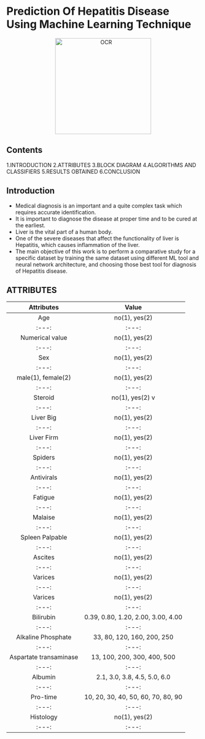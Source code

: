 # Prediction Of Hepatitis Disease Using Machine Learning Technique 

<p align="center">
    <img src="https://www.news-medical.net/image.axd?picture=2019%2F7%2F%40shutterstock_1103225852.jpg" alt="OCR" width="250"  height="250">
</p>

## Contents
1.INTRODUCTION
2.ATTRIBUTES
3.BLOCK DIAGRAM
4.ALGORITHMS AND CLASSIFIERS 
5.RESULTS OBTAINED
6.CONCLUSION


## Introduction
- Medical diagnosis is an important and a quite complex task which requires accurate identification. 
- It is important to diagnose the disease at proper time and to be cured at the earliest. 
- Liver is the vital part of a human body.
- One of the severe diseases that affect the functionality of liver is Hepatitis, which causes inflammation of the liver.
- The main objective of this work is to perform a comparative study for a specific dataset by training the same dataset using different ML tool and neural network architecture, and choosing those best tool for diagnosis of Hepatitis disease. 

## ATTRIBUTES
| Attributes | Value | 
| :---: | :---:|
| Age | no(1), yes(2) |
| :---: | :---:|
| Numerical  value | no(1), yes(2) | 
| :---: | :---:|
| Sex | no(1), yes(2) | 
| :---: | :---:|
| male(1), female(2) | no(1), yes(2) | 
| :---: | :---:|
| Steroid | no(1), yes(2) v
| :---: | :---:|
| Liver Big | no(1), yes(2) | 
| :---: | :---:|
| Liver Firm | no(1), yes(2) | 
| :---: | :---:|
| Spiders | no(1), yes(2) | 
| :---: | :---:|
| Antivirals | no(1), yes(2)|  
| :---: | :---:|
| Fatigue | no(1), yes(2) | 
| :---: | :---:|
| Malaise | no(1), yes(2) | 
| :---: | :---:|
| Spleen Palpable | no(1), yes(2) | 
| :---: | :---:|
| Ascites | no(1), yes(2) | 
| :---: | :---:|
| Varices | no(1), yes(2) | 
| :---: | :---:|
| Varices | no(1), yes(2) | 
| :---: | :---:|
| Bilirubin | 0.39, 0.80, 1.20, 2.00, 3.00, 4.00 | 
| :---: | :---:|
| Alkaline Phosphate | 33, 80, 120, 160, 200, 250 | 
| :---: | :---:|
| Aspartate transaminase | 13, 100, 200, 300, 400, 500 | 
| :---: | :---:|
| Albumin | 2.1, 3.0, 3.8, 4.5, 5.0, 6.0 | 
| :---: | :---:|
| Pro-time | 10, 20, 30, 40, 50, 60, 70, 80, 90 | 
| :---: | :---:|
| Histology | no(1), yes(2) |
| :---: | :---:|







